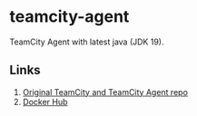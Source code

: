 # teamcity-agent

TeamCity Agent with latest java (JDK 19).

## Links

1. [Original TeamCity and TeamCity Agent repo](https://github.com/JetBrains/teamcity-docker-images)
2. [Docker Hub](https://hub.docker.com/r/vkoshkin/teamcity-agent)

